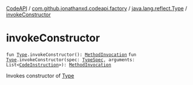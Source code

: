 [CodeAPI](../../index.md) / [com.github.jonathanxd.codeapi.factory](../index.md) / [java.lang.reflect.Type](index.md) / [invokeConstructor](.)

# invokeConstructor

`fun `[`Type`](http://docs.oracle.com/javase/6/docs/api/java/lang/reflect/Type.html)`.invokeConstructor(): `[`MethodInvocation`](../../com.github.jonathanxd.codeapi.base/-method-invocation/index.md)
`fun `[`Type`](http://docs.oracle.com/javase/6/docs/api/java/lang/reflect/Type.html)`.invokeConstructor(spec: `[`TypeSpec`](../../com.github.jonathanxd.codeapi.base/-type-spec/index.md)`, arguments: List<`[`CodeInstruction`](../../com.github.jonathanxd.codeapi/-code-instruction.md)`>): `[`MethodInvocation`](../../com.github.jonathanxd.codeapi.base/-method-invocation/index.md)

Invokes constructor of [Type](http://docs.oracle.com/javase/6/docs/api/java/lang/reflect/Type.html)

